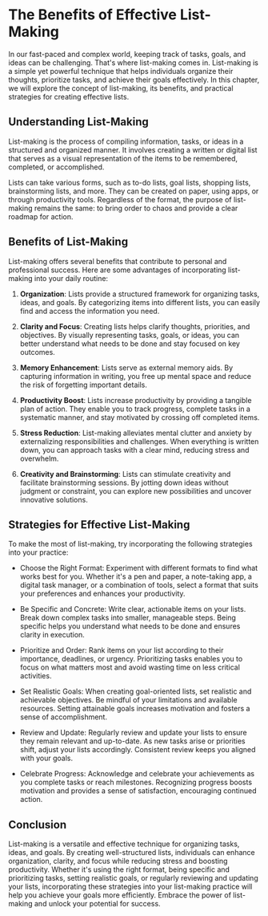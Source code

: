 The Benefits of Effective List-Making
==============================================

In our fast-paced and complex world, keeping track of tasks, goals, and ideas can be challenging. That's where list-making comes in. List-making is a simple yet powerful technique that helps individuals organize their thoughts, prioritize tasks, and achieve their goals effectively. In this chapter, we will explore the concept of list-making, its benefits, and practical strategies for creating effective lists.

Understanding List-Making
-------------------------

List-making is the process of compiling information, tasks, or ideas in a structured and organized manner. It involves creating a written or digital list that serves as a visual representation of the items to be remembered, completed, or accomplished.

Lists can take various forms, such as to-do lists, goal lists, shopping lists, brainstorming lists, and more. They can be created on paper, using apps, or through productivity tools. Regardless of the format, the purpose of list-making remains the same: to bring order to chaos and provide a clear roadmap for action.

Benefits of List-Making
-----------------------

List-making offers several benefits that contribute to personal and professional success. Here are some advantages of incorporating list-making into your daily routine:

1. **Organization**: Lists provide a structured framework for organizing tasks, ideas, and goals. By categorizing items into different lists, you can easily find and access the information you need.

2. **Clarity and Focus**: Creating lists helps clarify thoughts, priorities, and objectives. By visually representing tasks, goals, or ideas, you can better understand what needs to be done and stay focused on key outcomes.

3. **Memory Enhancement**: Lists serve as external memory aids. By capturing information in writing, you free up mental space and reduce the risk of forgetting important details.

4. **Productivity Boost**: Lists increase productivity by providing a tangible plan of action. They enable you to track progress, complete tasks in a systematic manner, and stay motivated by crossing off completed items.

5. **Stress Reduction**: List-making alleviates mental clutter and anxiety by externalizing responsibilities and challenges. When everything is written down, you can approach tasks with a clear mind, reducing stress and overwhelm.

6. **Creativity and Brainstorming**: Lists can stimulate creativity and facilitate brainstorming sessions. By jotting down ideas without judgment or constraint, you can explore new possibilities and uncover innovative solutions.

Strategies for Effective List-Making
------------------------------------

To make the most of list-making, try incorporating the following strategies into your practice:

* Choose the Right Format: Experiment with different formats to find what works best for you. Whether it's a pen and paper, a note-taking app, a digital task manager, or a combination of tools, select a format that suits your preferences and enhances your productivity.

* Be Specific and Concrete: Write clear, actionable items on your lists. Break down complex tasks into smaller, manageable steps. Being specific helps you understand what needs to be done and ensures clarity in execution.

* Prioritize and Order: Rank items on your list according to their importance, deadlines, or urgency. Prioritizing tasks enables you to focus on what matters most and avoid wasting time on less critical activities.

* Set Realistic Goals: When creating goal-oriented lists, set realistic and achievable objectives. Be mindful of your limitations and available resources. Setting attainable goals increases motivation and fosters a sense of accomplishment.

* Review and Update: Regularly review and update your lists to ensure they remain relevant and up-to-date. As new tasks arise or priorities shift, adjust your lists accordingly. Consistent review keeps you aligned with your goals.

* Celebrate Progress: Acknowledge and celebrate your achievements as you complete tasks or reach milestones. Recognizing progress boosts motivation and provides a sense of satisfaction, encouraging continued action.

Conclusion
----------

List-making is a versatile and effective technique for organizing tasks, ideas, and goals. By creating well-structured lists, individuals can enhance organization, clarity, and focus while reducing stress and boosting productivity. Whether it's using the right format, being specific and prioritizing tasks, setting realistic goals, or regularly reviewing and updating your lists, incorporating these strategies into your list-making practice will help you achieve your goals more efficiently. Embrace the power of list-making and unlock your potential for success.
